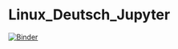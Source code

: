 # Linux_Deutsch_Jupyter

[![Binder](https://binderhub.astro.uni-bonn.de/badge_logo.svg)](https://binderhub.astro.uni-bonn.de/v2/gh/terben/Linux_Tutorial_Deutsch/master)
